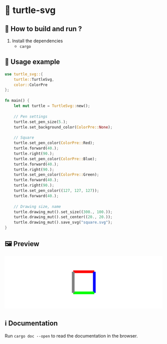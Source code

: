 # 🐢 turtle-svg

## 📖 How to build and run ?

1. Install the dependencies
    - `cargo`

## 📜 Usage example

```rust
use turtle_svg::{
    turtle::TurtleSvg,
    color::ColorPre
};

fn main() {
    let mut turtle = TurtleSvg::new();
    
    // Pen settings
    turtle.set_pen_size(5.);
    turtle.set_background_color(ColorPre::None);
    
    // Square
    turtle.set_pen_color(ColorPre::Red);
    turtle.forward(40.);
    turtle.right(90.);
    turtle.set_pen_color(ColorPre::Blue);
    turtle.forward(40.);
    turtle.right(90.);
    turtle.set_pen_color(ColorPre::Green);
    turtle.forward(40.);
    turtle.right(90.);
    turtle.set_pen_color((127, 127, 127));
    turtle.forward(40.);

    // Drawing size, name
    turtle.drawing_mut().set_size((300., 100.));
    turtle.drawing_mut().set_center((20., 20.));
    turtle.drawing_mut().save_svg("square.svg");
}
```

## 🖼️ Preview

![Square](img/square.svg)

## ℹ️ Documentation

Run `cargo doc --open` to read the documentation in the browser.
